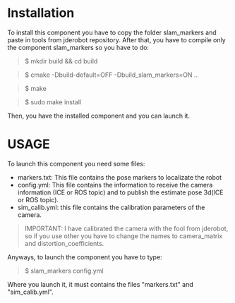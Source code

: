 # Installation
To install this component you have to copy the folder slam_markers and paste in tools from jderobot repository.
After that, you have to compile only the component slam_markers so you have to do:
> $ mkdir build && cd build

> $ cmake -Dbuild-default=OFF -Dbuild_slam_markers=ON ..

> $ make

> $ sudo make install

Then, you have the installed component and you can launch it.

# USAGE
To launch this component you need some files:
- markers.txt: This file contains the pose markers to localizate the robot
- config.yml: This file contains the information to receive the camera information (ICE or ROS topic) and to publish the estimate pose 3d(ICE or ROS topic).
- sim_calib.yml: this file contains the calibration parameters of the camera.
> IMPORTANT: I have calibrated the camera with the fool from jderobot, so if you use other you have to change the names to camera_matrix and distortion_coefficients.

Anyways, to launch the component you have to type:
> $ slam_markers config.yml

Where you launch it, it must contains the files "markers.txt" and "sim_calib.yml".
